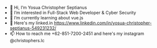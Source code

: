 - 👋 Hi, I’m Yosua Christopher Septianus
- 👀 I’m interested in Full-Stack Web Developer & Cyber Security
- 🌱 I’m currently learning about vue.js
- 💞️ Here's my linked.in https://www.linkedin.com/in/yosua-christopher-septianus-549231232/
- 📫 How to reach me +62-851-7200-2451 and here's my instagram @christophers.lc

<!---
leftmythrone/leftmythrone is a ✨ special ✨ repository because its `README.md` (this file) appears on your GitHub profile.
You can click the Preview link to take a look at your changes.
--->
